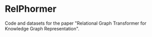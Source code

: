 # RelPhormer
Code and datasets for the paper "Relational Graph Transformer for Knowledge Graph Representation".
